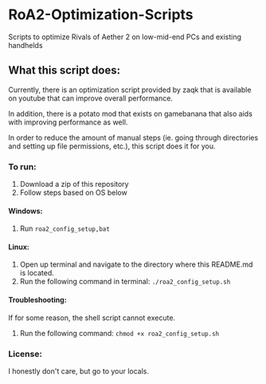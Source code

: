 # RoA2-Optimization-Scripts
Scripts to optimize Rivals of Aether 2 on low-mid-end PCs and existing handhelds

## What this script does:
Currently, there is an optimization script provided by zaqk that is available on youtube that can improve overall performance.

In addition, there is a potato mod that exists on gamebanana that also aids with improving performance as well.

In order to reduce the amount of manual steps (ie. going through directories and setting up file permissions, etc.), this script does it for you.

### To run:
1. Download a zip of this repository
2. Follow steps based on OS below

#### Windows:
1. Run `roa2_config_setup,bat`

#### Linux:
1. Open up terminal and navigate to the directory where this README.md is located.
2. Run the following command in terminal: `./roa2_config_setup.sh`

#### Troubleshooting:
If for some reason, the shell script cannot execute.
1. Run the following command: `chmod +x roa2_config_setup.sh`


### License:
I honestly don't care, but go to your locals.

